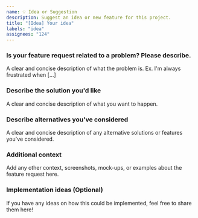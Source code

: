 ```yaml
---
name: 💡 Idea or Suggestion
description: Suggest an idea or new feature for this project.
title: "[Idea] Your idea"
labels: "idea"
assignees: "124"
---
```


### Is your feature request related to a problem? Please describe.
A clear and concise description of what the problem is. Ex. I'm always frustrated when [...]

### Describe the solution you'd like
A clear and concise description of what you want to happen.

### Describe alternatives you've considered
A clear and concise description of any alternative solutions or features you've considered.

### Additional context
Add any other context, screenshots, mock-ups, or examples about the feature request here.

### Implementation ideas (Optional)
If you have any ideas on how this could be implemented, feel free to share them here!
